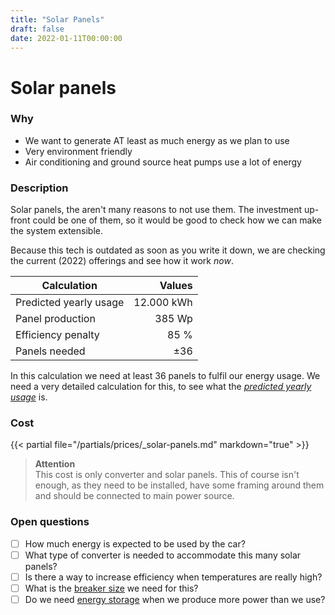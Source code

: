 ```yaml
---
title: "Solar Panels"
draft: false
date: 2022-01-11T00:00:00
---
```


# Solar panels

### Why
- We want to generate AT least as much energy as we plan to use
- Very environment friendly
- Air conditioning and ground source heat pumps use a lot of energy


### Description
Solar panels, the aren't many reasons to not use them. The investment up-front could be one of them, so it would be good to check how we can make the system extensible.

Because this tech is outdated as soon as you write it down, we are checking the current (2022) offerings and see how it work *now*.

| Calculation | Values |
| - | -: |
| Predicted yearly usage | 12.000 kWh |
| Panel production | 385 Wp |
| Efficiency penalty | 85 %|
| Panels needed | ±36 |

In this calculation we need at least 36 panels to fulfil our energy usage. We need a very detailed calculation for this, to see what the [*predicted yearly usage*](/docs/references/power-usage) is.

### Cost

{{< partial file="/partials/prices/_solar-panels.md" markdown="true" >}}

> **Attention**  
This cost is only converter and solar panels. This of course isn't enough, as they need to be installed, have some framing around them and should be connected to main power source.

### Open questions

- [ ] How much energy is expected to be used by the car?
- [ ] What type of converter is needed to accommodate this many solar panels?
- [ ] Is there a way to increase efficiency when temperatures are really high?
- [ ] What is the [breaker size](/docs/references/breaker-size/) we need for this?
- [ ] Do we need [energy storage](/docs/tech/energy-storage) when we produce more power than we use?
